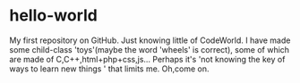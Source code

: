 # hello-world
My first repository on GitHub.
Just knowing little of CodeWorld.
I have made some child-class 'toys'(maybe the word 'wheels' is correct),
some of which are made of C,C++,html+php+css,js...
Perhaps it's 'not knowing the key of ways to learn new things ' that limits me.
Oh,come on.
